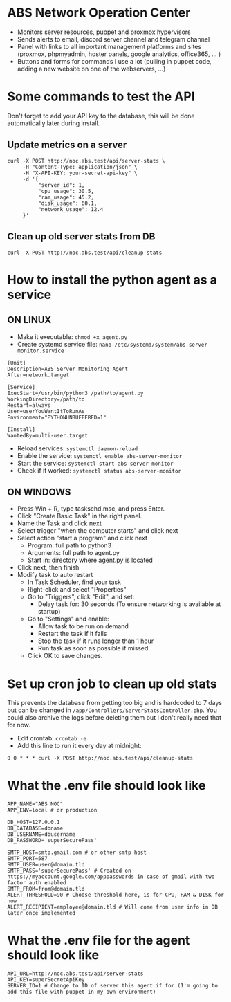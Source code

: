 # ABS Network Operation Center
  - Monitors server resources, puppet and proxmox hypervisors
  - Sends alerts to email, discord server channel and telegram channel
  - Panel with links to all important management platforms and sites (proxmox, phpmyadmin, hoster panels, google analytics, office365, ... )
  - Buttons and forms for commands I use a lot (pulling in puppet code, adding a new website on one of the webservers, ...)

# Some commands to test the API
Don't forget to add your API key to the database, this will be done automatically later during install.
## Update metrics on a server
```
curl -X POST http://noc.abs.test/api/server-stats \
     -H "Content-Type: application/json" \
     -H "X-API-KEY: your-secret-api-key" \
     -d '{
          "server_id": 1,
          "cpu_usage": 30.5,
          "ram_usage": 45.2,
          "disk_usage": 60.1,
          "network_usage": 12.4
     }'
```
## Clean up old server stats from DB
`curl -X POST http://noc.abs.test/api/cleanup-stats`

# How to install the python agent as a service
## ON LINUX
- Make it executable:
`chmod +x agent.py`
- Create systemd service file:
`nano /etc/systemd/system/abs-server-monitor.service`
```
[Unit]
Description=ABS Server Monitoring Agent
After=network.target

[Service]
ExecStart=/usr/bin/python3 /path/to/agent.py
WorkingDirectory=/path/to
Restart=always
User=userYouWantItToRunAs
Environment="PYTHONUNBUFFERED=1"

[Install]
WantedBy=multi-user.target
```
- Reload services:
`systemctl daemon-reload`  
- Enable the service:
`systemctl enable abs-server-monitor`  
- Start the service:
`systemctl start abs-server-monitor`  
- Check if it worked:
`systemctl status abs-server-monitor`  

## ON WINDOWS
- Press Win + R, type taskschd.msc, and press Enter.
- Click "Create Basic Task" in the right panel.
- Name the Task and click next
- Select trigger "when the computer starts" and click next
- Select action "start a program" and click next
     - Program: full path to python3
     - Arguments: full path to agent.py
     - Start in: directory where agent.py is located
- Click next, then finish
- Modify task to auto restart
     - In Task Scheduler, find your task
     - Right-click and select "Properties"
     - Go to "Triggers", click "Edit", and set:
          - Delay task for: 30 seconds (To ensure networking is available at startup)
     - Go to "Settings" and enable:
          - Allow task to be run on demand
          - Restart the task if it fails
          - Stop the task if it runs longer than 1 hour
          - Run task as soon as possible if missed
     - Click OK to save changes.

# Set up cron job to clean up old stats
This prevents the database from getting too big and is hardcoded to 7 days but can be changed in `/app/Controllers/ServerStatsController.php`. You could also archive the logs before deleting them but I don't really need that for now.
- Edit crontab: `crontab -e`
- Add this line to run it every day at midnight:
```
0 0 * * * curl -X POST http://noc.abs.test/api/cleanup-stats
```


# What the .env file should look like
```
APP_NAME="ABS NOC"
APP_ENV=local # or production

DB_HOST=127.0.0.1
DB_DATABASE=dbname
DB_USERNAME=dbusername
DB_PASSWORD='superSecurePass'

SMTP_HOST=smtp.gmail.com # or other smtp host
SMTP_PORT=587
SMTP_USER=user@domain.tld
SMTP_PASS='superSecurePass' # Created on https://myaccount.google.com/apppasswords in case of gmail with two factor auth enabled
SMTP_FROM=from@domain.tld
ALERT_THRESHOLD=90 # Choose threshold here, is for CPU, RAM & DISK for now
ALERT_RECIPIENT=employee@domain.tld # Will come from user info in DB later once implemented
```
# What the .env file for the agent should look like
```
API_URL=http://noc.abs.test/api/server-stats
API_KEY=superSecretApiKey
SERVER_ID=1 # Change to ID of server this agent if for (I'm going to add this file with puppet in my own environment)
```
